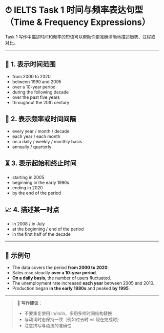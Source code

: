 # ⏱ IELTS Task 1 时间与频率表达句型（Time & Frequency Expressions）

Task 1 写作中描述时间和频率的短语可以帮助你更准确清晰地描述趋势、过程或对比。

---

## 📆 1. 表示时间范围

- from 2000 to 2020
- between 1990 and 2005
- over a 10-year period
- during the following decade
- over the past five years
- throughout the 20th century

## 🔁 2. 表示频率或时间间隔

- every year / month / decade
- each year / each month
- on a daily / weekly / monthly basis
- annually / quarterly

## ⏳ 3. 表示起始和终止时间

- starting in 2005
- beginning in the early 1990s
- ending in 2020
- by the end of the period

## 📈 4. 描述某一时点

- in 2008 / in July
- at the beginning / end of the period
- in the first half of the decade

---

## 📝 示例句

- The data covers the period **from 2000 to 2020**.
- Sales rose steadily **over a 10-year period**.
- **On a daily basis**, the number of users fluctuated.
- The unemployment rate increased **each year** between 2005 and 2010.
- Production began **in the early 1980s** and peaked **by 1995**.

---

> 🎯 **写作建议**：
> - 不要重复使用 in/in/in，多用多样时间结构替换
> - 与动词时态保持一致（例如过去时 vs 现在完成时）
> - 注意拼写与语法的准确性

